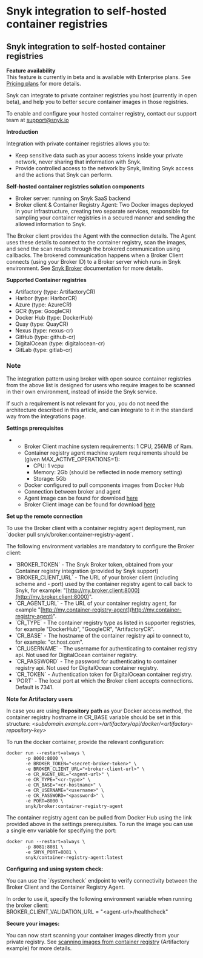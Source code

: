 # Snyk integration to self-hosted container registries

## Snyk integration to self-hosted container registries

**Feature availability**  
This feature is currently in beta and is available with Enterprise plans. See [Pricing plans](https://snyk.io/plans/) for more details.

Snyk can integrate to private container registries you host \(currently in open beta\), and help you to better secure container images in those registries.

To enable and configure your hosted container registry, contact our support team at [support@snyk.io](mailto:support@snyk.io)

**Introduction**

Integration with private container registries allows you to:

* Keep sensitive data such as your access tokens inside your private network, never sharing that information with Snyk.
* Provide controlled access to the network by Snyk, limiting Snyk access and the actions that Snyk can perform.

**Self-hosted container registries solution components**

* Broker server: running on Snyk SaaS backend
* Broker client & Container Registry Agent: Two Docker images deployed in your infrastructure, creating two separate services, responsible for sampling your container registries in a secured manner and sending the allowed information to Snyk.

The Broker client provides the Agent with the connection details. The Agent uses these details to connect to the container registry, scan the images, and send the scan results through the brokered communication using callbacks. The brokered communication happens when a Broker Client connects \(using your Broker ID\) to a Broker server which runs in Snyk environment. See [Snyk Broker](https://support.snyk.io/hc/en-us/sections/360001138138-Snyk-Broker) documentation for more details.

**Supported Container registries**

* Artifactory \(type: ArtifactoryCR\)
* Harbor \(type: HarborCR\)
* Azure \(type: AzureCR\)
* GCR \(type: GoogleCR\)
* Docker Hub \(type: DockerHub\)
* Quay \(type: QuayCR\)
* Nexus \(type: nexus-cr\)
* GitHub \(type: github-cr\)
* DigitalOcean \(type: digitalocean-cr\)
* GitLab \(type: gitlab-cr\)

### **Note**

The integration pattern using broker with open source container registries from the above list is designed for users who require images to be scanned in their own environment, instead of inside the Snyk service.

If such a requirement is not relevant for you, you do not need the architecture described in this article, and can integrate to it in the standard way from the integrations page.

**Settings prerequisites**

* * Broker Client machine system requirements: 1 CPU, 256MB of Ram.
  * Container registry agent machine system requirements should be \(given MAX\_ACTIVE\_OPERATIONS=1\): 
    * CPU: 1 vcpu
    * Memory: 2Gb \(should be reflected in node memory setting\)
    * Storage: 5Gb
  * Docker configured to pull components images from Docker Hub
  * Connection between broker and agent
  * Agent image can be found for download [here](https://hub.docker.com/r/snyk/container-registry-agent/tags?page=1&ordering=last_updated)
  * Broker Client image can be found for download [here](https://hub.docker.com/r/snyk/broker/tags?page=1&ordering=last_updated&name=container-registry-agent)

**Set up the remote connection**

To use the Broker client with a container registry agent deployment, run  
\`docker pull snyk/broker:container-registry-agent\`.

The following environment variables are mandatory to configure the Broker client:

* \`BROKER\_TOKEN\` - The Snyk Broker token, obtained from your Container registry integration \(provided by Snyk support\)
* \`BROKER\_CLIENT\_URL\` - The URL of your broker client \(including scheme and - port\) used by the container registry agent to call back to Snyk, for example: "[http://my.broker.client:8000](http://my.broker.client:8000)".
* \`CR\_AGENT\_URL\` - The URL of your container registry agent, for example "[http://my.container-registry-agent](http://my.container-registry-agent)".
* \`CR\_TYPE\` - The container registry type as listed in supporter registries, for example "DockerHub", "GoogleCR", "ArtifactoryCR".
* \`CR\_BASE\` - The hostname of the container registry api to connect to, for example: "cr.host.com".
* \`CR\_USERNAME\` - The username for authenticating to container registry api. Not used for DigitalOcean container registry.
* \`CR\_PASSWORD\` - The password for authenticating to container registry api. Not used for DigitalOcean container registry.
* \`CR\_TOKEN\` - Authentication token for DigitalOcean container registry.
* \`PORT\` - The local port at which the Broker client accepts connections. Default is 7341.

**Note for Artifactory users**

In case you are using **Repository path** as your Docker access method, the container registry hostname in CR\_BASE variable should be set in this structure: _&lt;subdomain.example.com&gt;/artifactory/api/docker/&lt;artifactory-repository-key&gt;_

To run the docker container, provide the relevant configuration:

```text
docker run --restart=always \
       -p 8000:8000 \
       -e BROKER_TOKEN="<secret-broker-token>" \
       -e BROKER_CLIENT_URL="<broker-client-url>" \
       -e CR_AGENT_URL="<agent-url>" \
       -e CR_TYPE="<cr-type>" \
       -e CR_BASE="<cr-hostname>" \
       -e CR_USERNAME="<username>" \
       -e CR_PASSWORD="<password>" \
       -e PORT=8000 \
       snyk/broker:container-registry-agent
```

The container registry agent can be pulled from Docker Hub using the link provided above in the settings prerequisites. To run the image you can use a single env variable for specifying the port:

```text
docker run --restart=always \
       -p 8081:8081 \
       -e SNYK_PORT=8081 \
       snyk/container-registry-agent:latest
```

**Configuring and using system check:**

You can use the \`/systemcheck\` endpoint to verify connectivity between the Broker Client and the Container Registry Agent.

In order to use it, specify the following environment variable when running the broker client:  
BROKER\_CLIENT\_VALIDATION\_URL = "&lt;agent-url&gt;/healthcheck"

**Secure your images:**

You can now start scanning your container images directly from your private registry. See [scanning images from container registry](https://support.snyk.io/hc/en-us/articles/360003915998-Configuring-your-JFrog-Artifactory-container-registry-integration) \(Artifactory example\) for more details.

